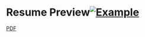 # Resume Preview[![Example](https://img.shields.io/badge/example-pdf-green.svg)](https://raw.githubusercontent.com/ppanko/Resume/master/Resume-Panko2019.pdf)

[PDF](https://raw.githubusercontent.com/ppanko/Resume/master/Resume-Panko2019.pdf)
